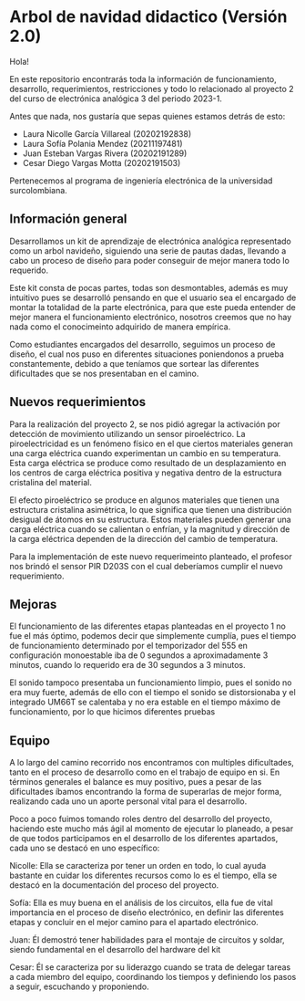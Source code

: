 # **Arbol de navidad didactico (Versión 2.0)**

Hola!

En este repositorio encontrarás toda la información de funcionamiento, desarrollo, requerimientos, restricciones 
y todo lo relacionado al proyecto 2 del curso de electrónica analógica 3 del periodo 2023-1.

Antes que nada, nos gustaría que sepas quienes estamos detrás de esto:

  - Laura Nicolle García Villareal (20202192838)
  - Laura Sofía Polania Mendez (20211197481)
  - Juan Esteban Vargas Rivera (20202191289)
  - Cesar Diego Vargas Motta (20202191503)

Pertenecemos al programa de ingeniería electrónica de la universidad surcolombiana.

## **Información general**

Desarrollamos un kit de aprendizaje de electrónica analógica representado como un arbol navideño, siguiendo una 
serie de pautas dadas, llevando a cabo un proceso de diseño para poder conseguir de mejor manera todo lo requerido.

Este kit consta de pocas partes, todas son desmontables, además es muy intuitivo pues se desarrolló pensando en que
el usuario sea el encargado de montar la totalidad de la parte electrónica, para que este pueda entender de mejor 
manera el funcionamiento electrónico, nosotros creemos que no hay nada como el conocimeinto adquirido de manera empírica.

Como estudiantes encargados del desarrollo, seguimos un proceso de diseño, el cual nos puso en diferentes situaciones
poniendonos a prueba constantemente, debido a que teníamos que sortear las diferentes dificultades que se nos presentaban
en el camino.

## **Nuevos requerimientos**

Para la realización del proyecto 2, se nos pidió agregar la activación por detección de movimiento utilizando un sensor 
piroeléctrico. La piroelectricidad es un fenómeno físico en el que ciertos materiales generan una carga eléctrica cuando 
experimentan un cambio en su temperatura. Esta carga eléctrica se produce como resultado de un desplazamiento en los 
centros de carga eléctrica positiva y negativa dentro de la estructura cristalina del material.

El efecto piroeléctrico se produce en algunos materiales que tienen una estructura cristalina asimétrica, lo que significa
que tienen una distribución desigual de átomos en su estructura. Estos materiales pueden generar una carga eléctrica cuando
se calientan o enfrían, y la magnitud y dirección de la carga eléctrica dependen de la dirección del cambio de temperatura.

Para la implementación de este nuevo requerimeinto planteado, el profesor nos brindó el sensor PIR D203S con el cual
deberíamos cumplir el nuevo requerimiento.

## **Mejoras**

El funcionamiento de las diferentes etapas planteadas en el proyecto 1 no fue el más óptimo, podemos decir que simplemente 
cumplía, pues el tiempo de funcionamiento determinado por el temporizador del 555 en configuración monoestable iba de 
0 segundos a aproximadamente 3 minutos, cuando lo requerido era de 30 segundos a 3 minutos. 

El sonido tampoco presentaba un funcionamiento limpio, pues el sonido no era muy fuerte, además de ello con el tiempo
el sonido se distorsionaba y el integrado UM66T se calentaba y no era estable en el tiempo máximo de funcionamiento, por lo
que hicimos diferentes pruebas 



## **Equipo**

A lo largo del camino recorrido nos encontramos con multiples dificultades, tanto en el proceso de desarrollo como
en el trabajo de equipo en si. En términos generales el balance es muy positivo, pues a pesar de las dificultades 
íbamos encontrando la forma de superarlas de mejor forma, realizando cada uno un aporte personal vital para el desarrollo.

Poco a poco fuimos tomando roles dentro del desarrollo del proyecto, haciendo este mucho más ágil al momento de ejecutar
lo planeado, a pesar de que todos participamos en el desarrollo de los diferentes apartados, cada uno se destacó en uno específico:

Nicolle: Ella se caracteriza por tener un orden en todo, lo cual ayuda bastante en cuidar los diferentes recursos como lo es el
         tiempo, ella se destacó en la documentación del proceso del proyecto. 

Sofía: Ella es muy buena en el análisis de los circuitos, ella fue de vital importancia en el proceso de diseño electrónico,
       en definir las diferentes etapas y concluir en el mejor camino para el apartado electrónico.

Juan: Él demostró tener habilidades para el montaje de circuitos y soldar, siendo fundamental en el desarrollo
      del hardware del kit

Cesar: Él se caracteriza por su liderazgo cuando se trata de delegar tareas a cada miembro del equipo, coordinando los tiempos
       y definiendo los pasos a seguir, escuchando y proponiendo.
